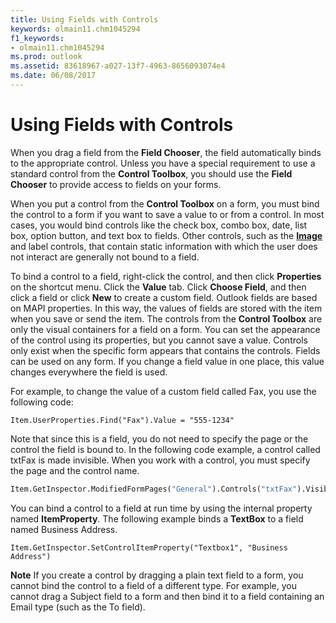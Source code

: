 ```yaml
---
title: Using Fields with Controls
keywords: olmain11.chm1045294
f1_keywords:
- olmain11.chm1045294
ms.prod: outlook
ms.assetid: 83618967-a027-13f7-4963-8656093074e4
ms.date: 06/08/2017
---
```



# Using Fields with Controls

When you drag a field from the **Field Chooser**, the field automatically binds to the appropriate control. Unless you have a special requirement to use a standard control from the **Control Toolbox**, you should use the **Field Chooser** to provide access to fields on your forms.

When you put a control from the **Control Toolbox** on a form, you must bind the control to a form if you want to save a value to or from a control. In most cases, you would bind controls like the check box, combo box, date, list box, option button, and text box to fields. Other controls, such as the **[Image](image-object-outlook-forms-script.md)** and label controls, that contain static information with which the user does not interact are generally not bound to a field.

To bind a control to a field, right-click the control, and then click **Properties** on the shortcut menu. Click the **Value** tab. Click **Choose Field**, and then click a field or click **New** to create a custom field. Outlook fields are based on MAPI properties. In this way, the values of fields are stored with the item when you save or send the item. The controls from the **Control Toolbox** are only the visual containers for a field on a form. You can set the appearance of the control using its properties, but you cannot save a value. Controls only exist when the specific form appears that contains the controls. Fields can be used on any form. If you change a field value in one place, this value changes everywhere the field is used.

For example, to change the value of a custom field called Fax, you use the following code:



```
Item.UserProperties.Find("Fax").Value = "555-1234"

```

Note that since this is a field, you do not need to specify the page or the control the field is bound to. In the following code example, a control called txtFax is made invisible. When you work with a control, you must specify the page and the control name.



```vb
Item.GetInspector.ModifiedFormPages("General").Controls("txtFax").Visible = False
```

You can bind a control to a field at run time by using the internal property named **ItemProperty**. The following example binds a **TextBox** to a field named Business Address.



```
Item.GetInspector.SetControlItemProperty("Textbox1", "Business Address")
```


 **Note**  If you create a control by dragging a plain text field to a form, you cannot bind the control to a field of a different type. For example, you cannot drag a Subject field to a form and then bind it to a field containing an Email type (such as the To field).


